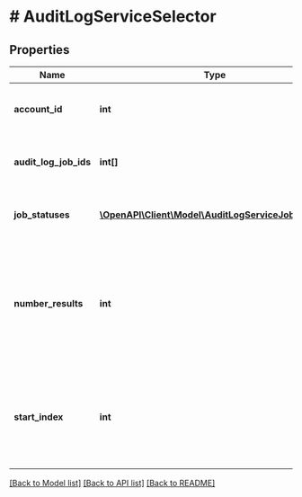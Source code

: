 # # AuditLogServiceSelector

## Properties

Name | Type | Description | Notes
------------ | ------------- | ------------- | -------------
**account_id** | **int** | &lt;div lang&#x3D;\&quot;ja\&quot;&gt;アカウントIDです。&lt;/div&gt; &lt;div lang&#x3D;\&quot;en\&quot;&gt;Account ID.&lt;/div&gt; |
**audit_log_job_ids** | **int[]** | &lt;div lang&#x3D;\&quot;ja\&quot;&gt;ジョブIDです。&lt;/div&gt; &lt;div lang&#x3D;\&quot;en\&quot;&gt;The job ID.&lt;/div&gt; | [optional]
**job_statuses** | [**\OpenAPI\Client\Model\AuditLogServiceJobStatus[]**](AuditLogServiceJobStatus.md) | &lt;div lang&#x3D;\&quot;ja\&quot;&gt;ジョブステータスです。&lt;/div&gt; &lt;div lang&#x3D;\&quot;en\&quot;&gt;The job status information.&lt;/div&gt; | [optional]
**number_results** | **int** | &lt;div lang&#x3D;\&quot;ja\&quot;&gt;ページの最大件数です。このフィールドは、1以上を指定する必要があります。&lt;/div&gt; &lt;div lang&#x3D;\&quot;en\&quot;&gt;Maximum number of results to return in this page. This field must be greater than or equal to 1. Also see Entity Limits per operation.&lt;/div&gt; | [optional] [default to 500]
**start_index** | **int** | &lt;div lang&#x3D;\&quot;ja\&quot;&gt;ページの先頭のインデックスです。このフィールドは、1以上を指定する必要があります。&lt;/div&gt; &lt;div lang&#x3D;\&quot;en\&quot;&gt;Index of the first result to return in this page. This field must be greater than or equal to 1.&lt;/div&gt; | [optional] [default to 1]

[[Back to Model list]](../../README.md#models) [[Back to API list]](../../README.md#endpoints) [[Back to README]](../../README.md)

